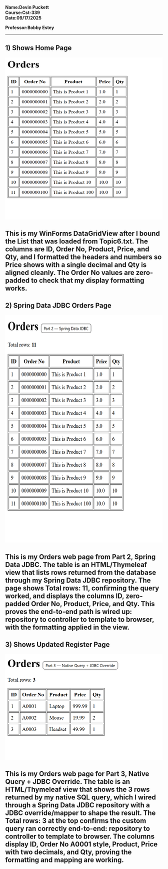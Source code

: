 **Name:Devin Puckett**  
**Course:Cst-339**  
**Date:09/17/2025** 

**Professor:Bobby Estey**


---


## 1) Shows Home Page
![Build success](Part1Orders.png)

This is my WinForms DataGridView after I bound the List that was loaded from Topic6.txt. The columns are ID, Order No, Product, Price, and Qty, and I formatted the headers and numbers so Price shows with a single decimal and Qty is aligned cleanly. The Order No values are zero-padded to check that my display formatting works. 
---

## 2) Spring Data JDBC Orders Page
![Build success](Part2Orders.png)

This is my Orders web page from Part 2,  Spring Data JDBC. The table is an HTML/Thymeleaf view that lists rows returned from the database through my Spring Data JDBC repository. The page shows Total rows: 11, confirming the query worked, and displays the columns ID, zero-padded Order No, Product, Price, and Qty. This proves the end-to-end path is wired up: repository to controller to template to browser, with the formatting applied in the view.
---

## 3) Shows Updated Register Page
![Build success](Part3Orders.png)

This is my Orders web page for Part 3, Native Query + JDBC Override. The table is an HTML/Thymeleaf view that shows the 3 rows returned by my native SQL query, which I wired through a Spring Data JDBC repository with a JDBC override/mapper to shape the result. The Total rows: 3 at the top confirms the custom query ran correctly end-to-end: repository to controller to template to browser. The columns display ID, Order No A0001 style, Product, Price with two decimals, and Qty, proving the formatting and mapping are working. 
---

